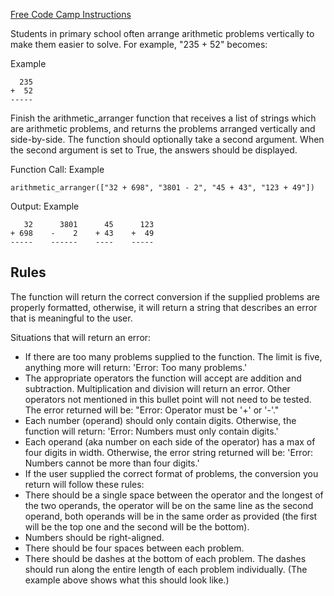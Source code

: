 [Free Code Camp Instructions](https://www.freecodecamp.org/learn/scientific-computing-with-python/build-an-arithmetic-formatter-project/build-an-arithmetic-formatter-project)

Students in primary school often arrange arithmetic problems vertically to make them easier to solve. For example, "235 + 52" becomes:

Example
```
  235
+  52
-----
```
Finish the arithmetic_arranger function that receives a list of strings which are arithmetic problems, and returns the problems arranged vertically and side-by-side. The function should optionally take a second argument. When the second argument is set to True, the answers should be displayed.

Function Call:
Example
```
arithmetic_arranger(["32 + 698", "3801 - 2", "45 + 43", "123 + 49"])
```
Output:
Example
```
   32      3801      45      123
+ 698    -    2    + 43    +  49
-----    ------    ----    -----
```
## Rules

The function will return the correct conversion if the supplied problems are properly formatted, otherwise, it will return a string that describes an error that is meaningful to the user.

Situations that will return an error:
 - If there are too many problems supplied to the function. The limit is five, anything more will return: 'Error: Too many problems.'
 - The appropriate operators the function will accept are addition and subtraction. Multiplication and division will return an error. Other operators not mentioned in this bullet point will not need to be tested. The error returned will be: "Error: Operator must be '+' or '-'."
 - Each number (operand) should only contain digits. Otherwise, the function will return: 'Error: Numbers must only contain digits.'
- Each operand (aka number on each side of the operator) has a max of four digits in width. Otherwise, the error string returned will be: 'Error: Numbers cannot be more than four digits.'
 - If the user supplied the correct format of problems, the conversion you return will follow these rules:
- There should be a single space between the operator and the longest of the two operands, the operator will be on the same line as the second operand, both operands will be in the same order as provided (the first will be the top one and the second will be the bottom).
- Numbers should be right-aligned.
- There should be four spaces between each problem.
- There should be dashes at the bottom of each problem. The dashes should run along the entire length of each problem individually. (The example above shows what this should look like.)
